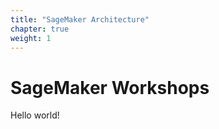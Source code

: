 ```yaml
---
title: "SageMaker Architecture"
chapter: true
weight: 1
---
```


# SageMaker Workshops

Hello world!
